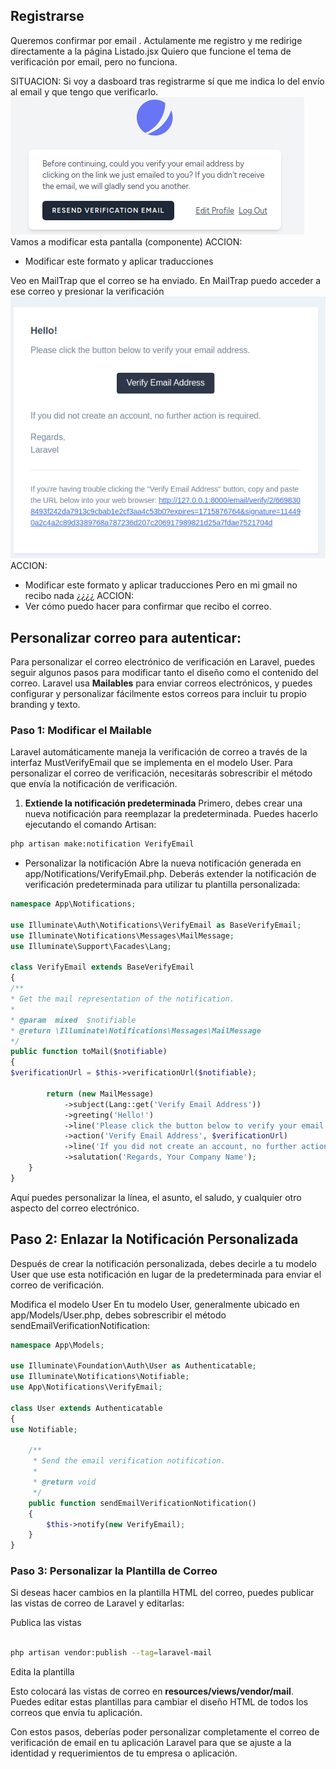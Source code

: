 ## Registrarse
Queremos confirmar por email .
Actulamente me registro y me redirige directamente a la página Listado.jsx
Quiero que funcione el tema de verificación por email, pero no funciona.

SITUACION:
Si voy a dasboard tras registrarme sí que me indica lo del envío al email y que tengo que verificarlo.
![img_1.png](img_1.png)
Vamos a modificar esta pantalla (componente)
ACCION:
* Modificar este formato y aplicar traducciones


Veo en MailTrap que el correo se ha enviado.
En MailTrap puedo acceder a ese correo y presionar la verificación
![img.png](img.png)
ACCION:
* Modificar este formato y aplicar traducciones
Pero en mi gmail no recibo nada ¿¿¿¿
ACCION:
* Ver cómo puedo hacer para confirmar que recibo el correo.



## Personalizar correo para autenticar:

Para personalizar el correo electrónico de verificación en Laravel, puedes seguir algunos pasos para modificar tanto el diseño como el contenido del correo. Laravel usa **Mailables** para enviar correos electrónicos, y puedes configurar y personalizar fácilmente estos correos para incluir tu propio branding y texto.

### **Paso 1: Modificar el Mailable**
Laravel automáticamente maneja la verificación de correo a través de la interfaz MustVerifyEmail que se implementa en el modelo User. Para personalizar el correo de verificación, necesitarás sobrescribir el método que envía la notificación de verificación.

1.  **Extiende la notificación predeterminada**
Primero, debes crear una nueva notificación para reemplazar la predeterminada. Puedes hacerlo ejecutando el comando Artisan:

```bash
php artisan make:notification VerifyEmail
```

* Personalizar la notificación
Abre la nueva notificación generada en app/Notifications/VerifyEmail.php. Deberás extender la notificación de verificación predeterminada para utilizar tu plantilla personalizada:

```php
namespace App\Notifications;

use Illuminate\Auth\Notifications\VerifyEmail as BaseVerifyEmail;
use Illuminate\Notifications\Messages\MailMessage;
use Illuminate\Support\Facades\Lang;

class VerifyEmail extends BaseVerifyEmail
{
/**
* Get the mail representation of the notification.
*
* @param  mixed  $notifiable
* @return \Illuminate\Notifications\Messages\MailMessage
*/
public function toMail($notifiable)
{
$verificationUrl = $this->verificationUrl($notifiable);

        return (new MailMessage)
            ->subject(Lang::get('Verify Email Address'))
            ->greeting('Hello!')
            ->line('Please click the button below to verify your email address.')
            ->action('Verify Email Address', $verificationUrl)
            ->line('If you did not create an account, no further action is required.')
            ->salutation('Regards, Your Company Name');
    }
}
````
Aquí puedes personalizar la línea, el asunto, el saludo, y cualquier otro aspecto del correo electrónico.

## **Paso 2: Enlazar la Notificación Personalizada**
Después de crear la notificación personalizada, debes decirle a tu modelo User que use esta notificación en lugar de la predeterminada para enviar el correo de verificación.

Modifica el modelo User
En tu modelo User, generalmente ubicado en app/Models/User.php, debes sobrescribir el método sendEmailVerificationNotification:

```php
namespace App\Models;

use Illuminate\Foundation\Auth\User as Authenticatable;
use Illuminate\Notifications\Notifiable;
use App\Notifications\VerifyEmail;

class User extends Authenticatable
{
use Notifiable;

    /**
     * Send the email verification notification.
     *
     * @return void
     */
    public function sendEmailVerificationNotification()
    {
        $this->notify(new VerifyEmail);
    }
}
```
###  **Paso 3: Personalizar la Plantilla de Correo**
Si deseas hacer cambios en la plantilla HTML del correo, puedes publicar las vistas de correo de Laravel y editarlas:

Publica las vistas

```bash

php artisan vendor:publish --tag=laravel-mail
```
Edita la plantilla

Esto colocará las vistas de correo en **resources/views/vendor/mail**. Puedes editar estas plantillas para cambiar el diseño HTML de todos los correos que envía tu aplicación.

Con estos pasos, deberías poder personalizar completamente el correo de verificación de email en tu aplicación Laravel para que se ajuste a la identidad y requerimientos de tu empresa o aplicación.
